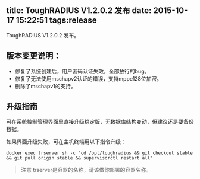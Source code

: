 title: ToughRADIUS V1.2.0.2 发布
date: 2015-10-17 15:22:51
tags:release
---

ToughRADIUS V1.2.0.2 发布。

## 版本变更说明：

- 修复了系统创建后，用户密码认证失效，全部放行的bug。
- 修复了无法使用mschapv2认证的错误，支持mppe128位加密。
- 删除了mschapv1的支持。

## 升级指南

可在系统控制管理界面里直接升级稳定版，无数据库结构变动，但建议还是要备份数据。

如果界面升级失败，可在主机终端用以下指令升级：

	docker exec trserver sh -c "cd /opt/toughradius && git checkout stable && git pull origin stable && supervisorctl restart all"

> 注意 trserver是容器的名称，请该做你部署的容器名称。